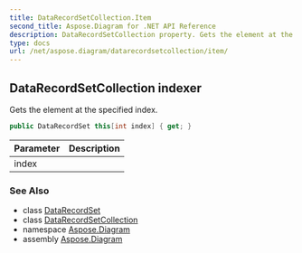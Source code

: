 ```yaml
---
title: DataRecordSetCollection.Item
second_title: Aspose.Diagram for .NET API Reference
description: DataRecordSetCollection property. Gets the element at the specified index
type: docs
url: /net/aspose.diagram/datarecordsetcollection/item/
---
```

## DataRecordSetCollection indexer

Gets the element at the specified index.

```csharp
public DataRecordSet this[int index] { get; }
```

| Parameter | Description |
| --- | --- |
| index |  |

### See Also

* class [DataRecordSet](../../datarecordset/)
* class [DataRecordSetCollection](../)
* namespace [Aspose.Diagram](../../datarecordsetcollection/)
* assembly [Aspose.Diagram](../../../)


